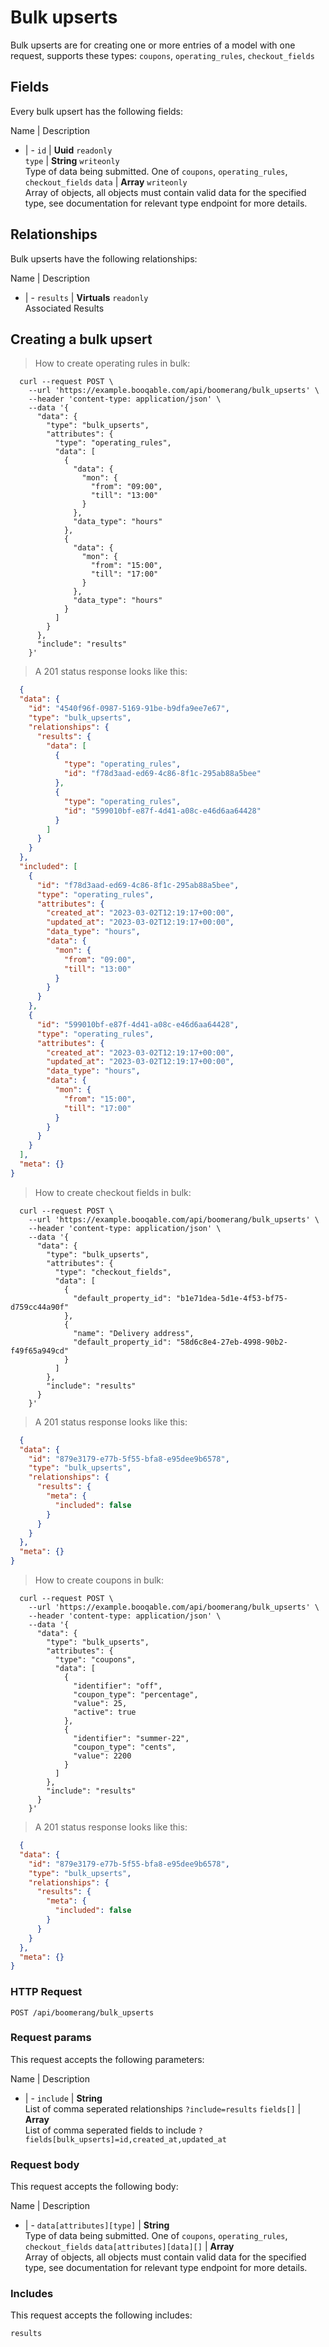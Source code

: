 # Bulk upserts

Bulk upserts are for creating one or more entries of a model with one request, supports these types: `coupons`, `operating_rules`, `checkout_fields`

## Fields
Every bulk upsert has the following fields:

Name | Description
- | -
`id` | **Uuid** `readonly`<br>
`type` | **String** `writeonly`<br>Type of data being submitted. One of `coupons`, `operating_rules`, `checkout_fields`
`data` | **Array** `writeonly`<br>Array of objects, all objects must contain valid data for the specified type, see documentation for relevant type endpoint for more details.


## Relationships
Bulk upserts have the following relationships:

Name | Description
- | -
`results` | **Virtuals** `readonly`<br>Associated Results


## Creating a bulk upsert



> How to create operating rules in bulk:

```shell
  curl --request POST \
    --url 'https://example.booqable.com/api/boomerang/bulk_upserts' \
    --header 'content-type: application/json' \
    --data '{
      "data": {
        "type": "bulk_upserts",
        "attributes": {
          "type": "operating_rules",
          "data": [
            {
              "data": {
                "mon": {
                  "from": "09:00",
                  "till": "13:00"
                }
              },
              "data_type": "hours"
            },
            {
              "data": {
                "mon": {
                  "from": "15:00",
                  "till": "17:00"
                }
              },
              "data_type": "hours"
            }
          ]
        }
      },
      "include": "results"
    }'
```

> A 201 status response looks like this:

```json
  {
  "data": {
    "id": "4540f96f-0987-5169-91be-b9dfa9ee7e67",
    "type": "bulk_upserts",
    "relationships": {
      "results": {
        "data": [
          {
            "type": "operating_rules",
            "id": "f78d3aad-ed69-4c86-8f1c-295ab88a5bee"
          },
          {
            "type": "operating_rules",
            "id": "599010bf-e87f-4d41-a08c-e46d6aa64428"
          }
        ]
      }
    }
  },
  "included": [
    {
      "id": "f78d3aad-ed69-4c86-8f1c-295ab88a5bee",
      "type": "operating_rules",
      "attributes": {
        "created_at": "2023-03-02T12:19:17+00:00",
        "updated_at": "2023-03-02T12:19:17+00:00",
        "data_type": "hours",
        "data": {
          "mon": {
            "from": "09:00",
            "till": "13:00"
          }
        }
      }
    },
    {
      "id": "599010bf-e87f-4d41-a08c-e46d6aa64428",
      "type": "operating_rules",
      "attributes": {
        "created_at": "2023-03-02T12:19:17+00:00",
        "updated_at": "2023-03-02T12:19:17+00:00",
        "data_type": "hours",
        "data": {
          "mon": {
            "from": "15:00",
            "till": "17:00"
          }
        }
      }
    }
  ],
  "meta": {}
}
```


> How to create checkout fields in bulk:

```shell
  curl --request POST \
    --url 'https://example.booqable.com/api/boomerang/bulk_upserts' \
    --header 'content-type: application/json' \
    --data '{
      "data": {
        "type": "bulk_upserts",
        "attributes": {
          "type": "checkout_fields",
          "data": [
            {
              "default_property_id": "b1e71dea-5d1e-4f53-bf75-d759cc44a90f"
            },
            {
              "name": "Delivery address",
              "default_property_id": "58d6c8e4-27eb-4998-90b2-f49f65a949cd"
            }
          ]
        },
        "include": "results"
      }
    }'
```

> A 201 status response looks like this:

```json
  {
  "data": {
    "id": "879e3179-e77b-5f55-bfa8-e95dee9b6578",
    "type": "bulk_upserts",
    "relationships": {
      "results": {
        "meta": {
          "included": false
        }
      }
    }
  },
  "meta": {}
}
```


> How to create coupons in bulk:

```shell
  curl --request POST \
    --url 'https://example.booqable.com/api/boomerang/bulk_upserts' \
    --header 'content-type: application/json' \
    --data '{
      "data": {
        "type": "bulk_upserts",
        "attributes": {
          "type": "coupons",
          "data": [
            {
              "identifier": "off",
              "coupon_type": "percentage",
              "value": 25,
              "active": true
            },
            {
              "identifier": "summer-22",
              "coupon_type": "cents",
              "value": 2200
            }
          ]
        },
        "include": "results"
      }
    }'
```

> A 201 status response looks like this:

```json
  {
  "data": {
    "id": "879e3179-e77b-5f55-bfa8-e95dee9b6578",
    "type": "bulk_upserts",
    "relationships": {
      "results": {
        "meta": {
          "included": false
        }
      }
    }
  },
  "meta": {}
}
```

### HTTP Request

`POST /api/boomerang/bulk_upserts`

### Request params

This request accepts the following parameters:

Name | Description
- | -
`include` | **String** <br>List of comma seperated relationships `?include=results`
`fields[]` | **Array** <br>List of comma seperated fields to include `?fields[bulk_upserts]=id,created_at,updated_at`


### Request body

This request accepts the following body:

Name | Description
- | -
`data[attributes][type]` | **String** <br>Type of data being submitted. One of `coupons`, `operating_rules`, `checkout_fields`
`data[attributes][data][]` | **Array** <br>Array of objects, all objects must contain valid data for the specified type, see documentation for relevant type endpoint for more details.


### Includes

This request accepts the following includes:

`results`





